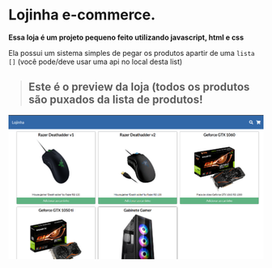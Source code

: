 # Lojinha e-commerce.
  
**Essa loja é um projeto pequeno feito utilizando javascript, html e css**  
  
Ela possui um sistema simples de pegar os produtos apartir de uma `lista []` (você pode/deve usar uma api no local desta list)  
  
> ## Este é o preview da loja (todos os produtos são puxados da lista de produtos!  
  
![Preview](/imagens/preview.png)
